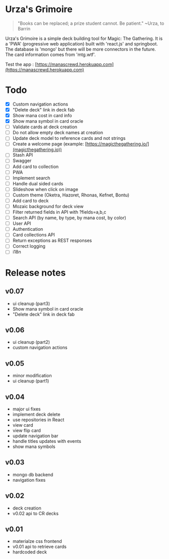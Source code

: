 # Urza's Grimoire

>"Books can be replaced; a prize student cannot. Be patient."
>~Urza, to Barrin

Urza's Grimoire is a simple deck building tool for Magic: The Gathering. It is a 'PWA' (progressive web application) built with 'react.js' and springboot.
The database is 'mongo' but there will be more connectors in the future. The card information comes from 'mtg.wtf'.

Test the app : [https://manascrewd.herokuapp.com](https://manascrewd.herokuapp.com)


# Todo
- [x] Custom navigation actions
- [x] "Delete deck" link in deck fab
- [x] Show mana cost in card info
- [x] Show mana symbol in card oracle
- [ ] Validate cards at deck creation
- [ ] Do not allow empty deck names at creation
- [ ] Update deck model to reference cards and not strings
- [ ] Create a welcome page (example: [https://magicthegathering.io/](magicthegathering.io))
- [ ] Stash API
- [ ] Swagger
- [ ] Add card to collection
- [ ] PWA
- [ ] Implement search
- [ ] Handle dual sided cards
- [ ] Slideshow when click on image
- [ ] Custom theme (Oketra, Hazoret, Rhonas, Kefnet, Bontu)
- [ ] Add card to deck
- [ ] Mozaic background for deck view
- [ ] Filter returned fields in API with ?fields=a,b,c
- [ ] Search API (by name, by type, by mana cost, by color)
- [ ] User API
- [ ] Authentication
- [ ] Card collections API
- [ ] Return exceptions as REST responses
- [ ] Correct logging
- [ ] i18n

# Release notes

## v0.07
- ui cleanup (part3)
- Show mana symbol in card oracle
- "Delete deck" link in deck fab

## v0.06
- ui cleanup (part2)
- custom navigation actions

## v0.05
- minor modification
- ui cleanup (part1)

## v0.04
- major ui fixes
- implement deck delete
- use repositories in React
- view card
- view flip card
- update navigation bar
- handle titles updates with events
- show mana symbols

## v0.03
- mongo db backend
- navigation fixes


## v0.02
- deck creation
- v0.02 api to CR decks

## v0.01
- materialze css frontend
- v0.01 api to retrieve cards
- hardcoded deck